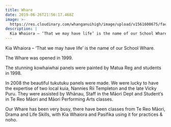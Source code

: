 ```yaml
---
title: Whare
date: 2019-06-26T21:56:17.468Z
image: >-
  https://res.cloudinary.com/whanganuihigh/image/upload/v1561600675/facilities/Whare_-_combined.jpg
description: |
  Kia Whaiora – ‘That we may have life’ is the name of our School Whare.
---
```

Kia Whaiora – ‘That we may have life’ is the name of our School Whare.

The Whare was opened in 1999. 

The stunning kowhaiwhai panels were painted by Matua Reg and students in 1998.

In 2008 the beautiful tukutuku panels were made. We were lucky to have the expertise of two local kuia, Nannies Rii Templeton and the late Vicky Puru. They were assisted by Whānau, Staff in the Māori Dept and Student’s in Te Reo Māori and Māori Performing Arts classes.

Our Whare has been very busy, there have been classes from Te Reo Māori, Drama and Life Skills, with Kia Whaiora and Pasifika using it for practices & noho.
